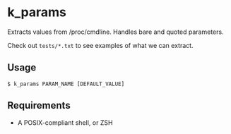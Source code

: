 # k_params

Extracts values from /proc/cmdline. Handles bare and quoted parameters.

Check out `tests/*.txt` to see examples of what we can extract.

## Usage

`$ k_params PARAM_NAME [DEFAULT_VALUE]`

## Requirements

* A POSIX-compliant shell, or ZSH
